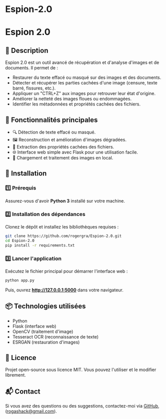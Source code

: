 # Espion-2.0

# Espion 2.0

## 📌 Description
Espion 2.0 est un outil avancé de récupération et d'analyse d'images et de documents. Il permet de :
- Restaurer du texte effacé ou masqué sur des images et des documents.
- Détecter et récupérer les parties cachées d'une image (censure, texte barré, fissures, etc.).
- Appliquer un "CTRL+Z" aux images pour retrouver leur état d'origine.
- Améliorer la netteté des images floues ou endommagées.
- Identifier les métadonnées et propriétés cachées des fichiers.

## 🎯 Fonctionnalités principales
- 🔍 Détection de texte effacé ou masqué.
- 🖼️ Reconstruction et amélioration d'images dégradées.
- 🔧 Extraction des propriétés cachées des fichiers.
- 🌐 Interface web simple avec Flask pour une utilisation facile.
- 📂 Chargement et traitement des images en local.

## 🚀 Installation
### 1️⃣ Prérequis
Assurez-vous d'avoir **Python 3** installé sur votre machine.

### 2️⃣ Installation des dépendances
Clonez le dépôt et installez les bibliothèques requises :
```bash
git clone https://github.com/rogergra/Espion-2.0.git
cd Espion-2.0
pip install -r requirements.txt
```

### 3️⃣ Lancer l'application
Exécutez le fichier principal pour démarrer l'interface web :
```bash
python app.py
```
Puis, ouvrez **http://127.0.0.1:5000** dans votre navigateur.

## 📦 Technologies utilisées
- Python
- Flask (interface web)
- OpenCV (traitement d'image)
- Tesseract OCR (reconnaissance de texte)
- ESRGAN (restauration d'images)

## 📜 Licence
Projet open-source sous licence MIT. Vous pouvez l'utiliser et le modifier librement.

## 📬 Contact
Si vous avez des questions ou des suggestions, contactez-moi via [GitHub](https://github.com/rogergra), (rogashack@gmail.com).

